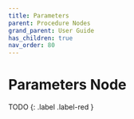 ```yaml
---
title: Parameters
parent: Procedure Nodes
grand_parent: User Guide
has_children: true
nav_order: 80
---
```

# Parameters Node

TODO
{: .label .label-red }
